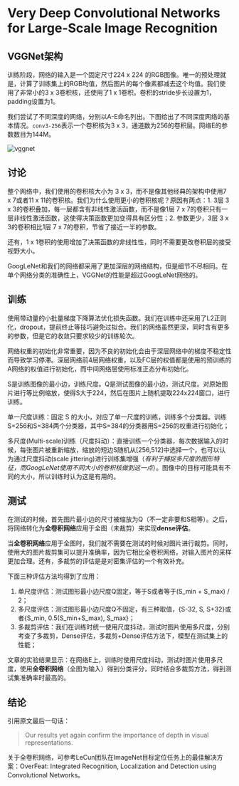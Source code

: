# Very Deep Convolutional Networks for Large-Scale Image Recognition

## VGGNet架构

训练阶段，网络的输入是一个固定尺寸224 x 224 的RGB图像。唯一的预处理就是，计算了训练集上的RGB均值，然后图片的每个像素都减去这个均值。我们使用了非常小的3 x 3卷积核，还使用了1 x 1卷积。卷积的stride步长设置为1，padding设置为1。

我们尝试了不同深度的网络，分别以A-E命名列出。下图给出了不同深度网络的基本情况。`conv3-256`表示一个卷积核为3 x 3，通道数为256的卷积层。网络E的参数数目为144M。

![vggnet](vggnet-1.png)

## 讨论

整个网络中，我们使用的卷积核大小为 3 x 3，而不是像其他经典的架构中使用7 x 7或者11 x 11的卷积核。我们为什么使用更小的卷积核呢？原因有两点：1. 3层 3 x 3的卷积叠加，每一层都含有非线性激活函数，而不是像1层 7 x 7的卷积只有一层非线性激活函数，这使得决策函数更加变得具有区分性；2. 参数更少，3层 3 x 3的卷积相比1层 7 x 7的卷积，节省了接近一半的参数。

还有，1 x 1卷积的使用增加了决策函数的非线性性，同时不需要更改卷积层的接受视野大小。

GoogLeNet和我们的网络都采用了更加深层的网络结构，但是细节不尽相同。在单个网络分类的准确性上，VGGNet的性能是超过GoogLeNet网络的。

## 训练

使用带动量的小批量梯度下降算法优化损失函数。我们在训练中还采用了L2正则化，dropout，提前终止等技巧避免过拟合。我们的网络虽然更深，同时含有更多的参数，但是它的收敛只要求较少的训练轮次。

网络权重的初始化非常重要，因为不良的初始化会由于深层网络中的梯度不稳定性而导致学习停滞。深层网络前4层网络权重，以及FC层的权值都是使用的预训练的A网络的权值进行初始化，而中间网络层使用标准正态分布初始化。

S是训练图像的最小边，训练尺度。Q是测试图像的最小边，测试尺度。对原始图片进行等比例缩放，使得S大于224，然后在图片上随机提取224x224窗口，进行训练。

单一尺度训练：固定 S 的大小，对应了单一尺度的训练，训练多个分类器。训练S=256和S=384两个分类器，其中S=384的分类器用S=256的权重进行初始化；

多尺度(Multi-scale)训练（尺度抖动）：直接训练一个分类器，每次数据输入的时候，每张图片被重新缩放，缩放的短边S随机从[256,512]中选择一个，也可以认为通过尺度抖动(scale jittering)进行训练集增强（*有利于捕捉多尺度的图形特征，而GoogLeNet使用不同大小的卷积核做到这一点*）。图像中的目标可能具有不同的大小，所以训练时认为这是有用的。

## 测试

在测试的时候，首先图片最小边的尺寸被缩放为Q（不一定非要和S相等）。之后，将网络转化为**全卷积网络**应用于全图（未裁剪）来实现**dense评估**。

当**全卷积网络**应用于全图时，我们就不需要在测试的时候对图片进行裁剪。同时，使用大的图片裁剪集可以提升准确率，因为它相比全卷积网络，对输入图片的采样更加合理。还有，多裁剪的评估是是对密集评估的一个有效补充。

下面三种评估方法均得到了应用：
1. 单尺度评估：测试图形最小边尺度Q固定，等于S或者等于(S_min + S_max) / 2；
2. 多尺度评估：测试图形最小边尺度Q不固定，有三种取值，{S-32, S, S+32}或者{S_min, 0.5(S_min+S_max), S_max}；
3. 多裁剪评估：我们在训练时统一使用尺度抖动，测试时图片使用多尺度，分别考查了多裁剪，Dense评估，多裁剪+Dense评估方法下，模型在测试集上的性能；

文章的实验结果显示：在网络E上，训练时使用尺度抖动，测试时图片使用多尺度，使用**全卷积网络**（全图为输入）得到分类评分，同时结合多裁剪方法，得到测试集准确率时最高的。

## 结论

引用原文最后一句话：
> Our results yet again confirm the importance of depth in visual representations.


关于全卷积网络，可参考LeCun团队在ImageNet目标定位任务上的最佳解决方案：OverFeat: Integrated Recognition, Localization and Detection using Convolutional Networks。